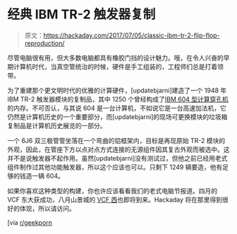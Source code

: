 # 经典 IBM TR-2 触发器复制

> 原文：<https://hackaday.com/2017/07/05/classic-ibm-tr-2-flip-flop-reproduction/>

尽管电脑很有用，但大多数电脑都具有橡胶门挡的设计魅力。哦，在令人兴奋的早期计算机时代，当真空管统治的时候，硬件是手工组装的，工程师们总是打着领带。

为了重建那个更文明时代的优雅的计算硬件，[updatebjarni]建造了一个 1948 年 IBM TR-2 触发器模块的复制品，其中 1250 个曾经构成了[IBM 604 型计算穿孔机](https://www.youtube.com/watch?v=n58bu4CMSb8)的内存。不可否认，与其说 604 是一台计算机，不如说它是一台高速加法机，它仍然是计算机历史的一个重要部分，而[updatebjarni]的现场可更换模块的垃圾箱复制品是计算机历史展览的一部分。

一个 6J6 双三极管管坐落在一个弯曲的铝框架内，目标是再现原始 TR-2 模块的外观，因此，在管座下方以点对点方式连接的无源组件因其复古外观而被选中。这并不是说触发器不起作用。虽然[updatebjarni]没有测试过，但他之前已经用老式组件制作过其他功能触发器，所以这个应该也可以。只剩下 1249 辆要造，他有足够的钱造一辆 604。

如果你喜欢这种类型的构建，你也许应该看看我们的老式电脑节报道。四月的 VCF 东大获成功，八月山景城的 [VCF 西](http://vcfed.org/wp/festivals/vintage-computer-festival-west/)也即将到来。Hackaday 将在那里得到很好的体现，所以请访问。

[via [r/geekporn](https://www.reddit.com/r/GeekPorn/comments/6k3i8b/a_reproduction_i_made_of_an_ibm_flipflop_from/)